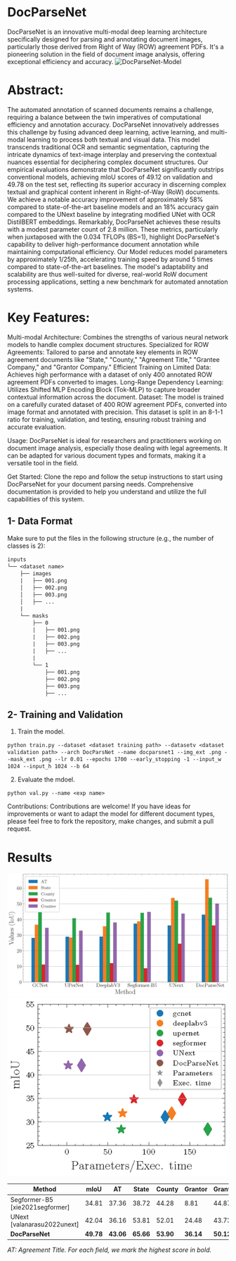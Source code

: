 # DocParseNet
DocParseNet is an innovative multi-modal deep learning architecture specifically designed for parsing and annotating document images, particularly those derived from Right of Way (ROW) agreement PDFs. It's a pioneering solution in the field of document image analysis, offering exceptional efficiency and accuracy.
![DocParseNet-Model](imgs/DocParseNet.png)


# Abstract:
The automated annotation of scanned documents remains a challenge, requiring a balance between the twin imperatives of computational efficiency and annotation accuracy. DocParseNet innovatively addresses this challenge by fusing advanced deep learning, active learning, and multi-modal learning to process both textual and visual data. This model transcends traditional OCR and semantic segmentation, capturing the intricate dynamics of text-image interplay and preserving the contextual nuances essential for deciphering complex document structures. Our empirical evaluations demonstrate that DocParseNet significantly outstrips conventional models, achieving mIoU scores of 49.12 on validation and 49.78 on the test set, reflecting its superior accuracy in discerning complex textual and graphical content inherent in Right-of-Way (RoW) documents. We achieve a notable accuracy improvement of approximately 58% compared to state-of-the-art baseline models and an 18% accuracy gain compared to the UNext baseline by integrating modified UNet with OCR DistilBERT embeddings. Remarkably, DocParseNet achieves these results with a modest parameter count of 2.8 million. These metrics, particularly when juxtaposed with the  0.034 TFLOPs (BS=1), highlight DocParseNet's capability to deliver high-performance document annotation while maintaining computational efficiency. Our Model reduces model parameters by approximately 1/25th, accelerating training speed by around 5 times compared to state-of-the-art baselines. The model's adaptability and scalability are thus well-suited for diverse, real-world RoW document processing applications, setting a new benchmark for automated annotation systems.


# Key Features:
Multi-modal Architecture: Combines the strengths of various neural network models to handle complex document structures.
Specialized for ROW Agreements: Tailored to parse and annotate key elements in ROW agreement documents like "State," "County," "Agreement Title," "Grantee Company," and "Grantor Company."
Efficient Training on Limited Data: Achieves high performance with a dataset of only 400 annotated ROW agreement PDFs converted to images.
Long-Range Dependency Learning: Utilizes Shifted MLP Encoding Block (Tok-MLP) to capture broader contextual information across the document.
Dataset:
The model is trained on a carefully curated dataset of 400 ROW agreement PDFs, converted into image format and annotated with precision. This dataset is split in an 8-1-1 ratio for training, validation, and testing, ensuring robust training and accurate evaluation.

Usage:
DocParseNet is ideal for researchers and practitioners working on document image analysis, especially those dealing with legal agreements. It can be adapted for various document types and formats, making it a versatile tool in the field.

Get Started:
Clone the repo and follow the setup instructions to start using DocParseNet for your document parsing needs. Comprehensive documentation is provided to help you understand and utilize the full capabilities of this system.

## 1- Data Format

Make sure to put the files in the following structure (e.g., the number of classes is 2):

```
inputs
└── <dataset name>
    ├── images
    |   ├── 001.png
    │   ├── 002.png
    │   ├── 003.png
    │   ├── ...
    |
    └── masks
        ├── 0
        |   ├── 001.png
        |   ├── 002.png
        |   ├── 003.png
        |   ├── ...
        |
        └── 1
            ├── 001.png
            ├── 002.png
            ├── 003.png
            ├── ...
```

## 2- Training and Validation

1. Train the model.
```
python train.py --dataset <dataset training path> --datasetv <dataset validation path> --arch DocParsNet --name docparsnet1 --img_ext .png --mask_ext .png --lr 0.01 --epochs 1700 --early_stopping -1 --input_w 1024 --input_h 1024 --b 64
```
2. Evaluate the mdoel.
```
python val.py --name <exp name>
```

Contributions:
Contributions are welcome! If you have ideas for improvements or want to adapt the model for different document types, please feel free to fork the repository, make changes, and submit a pull request.


# Results
![IOUs](imgs/IOUs.png)
![IOUs-TFLOPs](imgs/IOUs-TFLOPs.png)



| Method                     | mIoU  | AT    | State | County | Grantor | Grantee | TFLOPs |
|----------------------------|-------|-------|-------|--------|---------|---------|--------|
| Segformer-B5 [xie2021segformer] | 34.81 | 37.36 | 38.72 | 44.28  | 8.81    | 44.87   | 0.39   |
| UNext [valanarasu2022unext]     | 42.04 | 36.16 | 53.81 | 52.01  | 24.48   | 43.73   | 0.06   |
| **DocParseNet**            | **49.78** | **43.06** | **65.66** | **53.90**  | **36.14**   | **50.12**   | **0.04**  |

*AT: Agreement Title. For each field, we mark the highest score in bold.*


